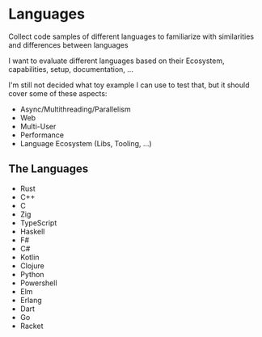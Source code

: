 # Languages
Collect code samples of different languages to familiarize with similarities and differences between languages

I want to evaluate different languages based on their Ecosystem, capabilities, setup, documentation, ...

I'm still not decided what toy example I can use to test that, but it should cover some of these aspects:

- Async/Multithreading/Parallelism
- Web
- Multi-User
- Performance
- Language Ecosystem (Libs, Tooling, ...)

## The Languages

- Rust
- C++
- C
- Zig
- TypeScript
- Haskell
- F#
- C#
- Kotlin
- Clojure
- Python
- Powershell
- Elm
- Erlang
- Dart
- Go
- Racket
